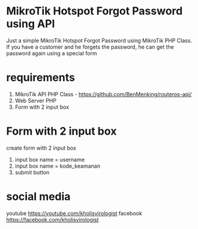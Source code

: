 # MikroTik Hotspot Forgot Password using API
Just a simple MikroTik Hotspot Forgot Password using MikroTik PHP Class.
If you have a customer and he forgets the password, he can get the password again using a special form

# requirements
1. MikroTik API PHP Class - https://github.com/BenMenking/routeros-api/
2. Web Server PHP
3. Form with 2 input box

# Form with 2 input box
create form with 2 input box
1. input box name = username
2. input box name = kode_keamanan
3. submit button

# social media
youtube https://youtube.com/kholisvirologist
facebook https://facebook.com/kholisvirologist
